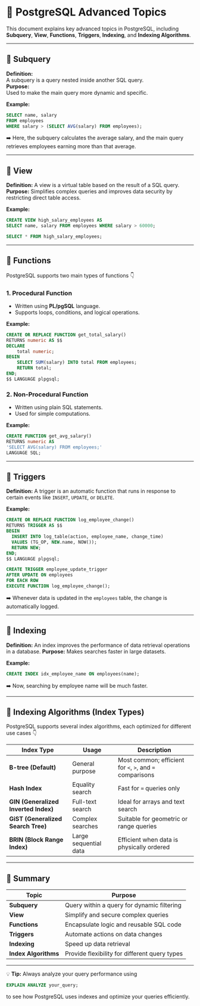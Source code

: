 # 📘 PostgreSQL Advanced Topics

This document explains key advanced topics in PostgreSQL, including  
**Subquery**, **View**, **Functions**, **Triggers**, **Indexing**, and **Indexing Algorithms**.

---

## 🔹 Subquery

**Definition:**  
A subquery is a query nested inside another SQL query.  
**Purpose:**  
Used to make the main query more dynamic and specific.

**Example:**
```sql
SELECT name, salary 
FROM employees 
WHERE salary > (SELECT AVG(salary) FROM employees);
````

➡️ Here, the subquery calculates the average salary, and the main query retrieves employees earning more than that average.

---

## 🔹 View

**Definition:**
A view is a virtual table based on the result of a SQL query.
**Purpose:**
Simplifies complex queries and improves data security by restricting direct table access.

**Example:**

```sql
CREATE VIEW high_salary_employees AS
SELECT name, salary FROM employees WHERE salary > 60000;

SELECT * FROM high_salary_employees;
```

---

## 🔹 Functions

PostgreSQL supports two main types of functions 👇

### 1. Procedural Function

* Written using **PL/pgSQL** language.
* Supports loops, conditions, and logical operations.

**Example:**

```sql
CREATE OR REPLACE FUNCTION get_total_salary()
RETURNS numeric AS $$
DECLARE 
    total numeric;
BEGIN
    SELECT SUM(salary) INTO total FROM employees;
    RETURN total;
END;
$$ LANGUAGE plpgsql;
```

### 2. Non-Procedural Function

* Written using plain SQL statements.
* Used for simple computations.

**Example:**

```sql
CREATE FUNCTION get_avg_salary()
RETURNS numeric AS
'SELECT AVG(salary) FROM employees;'
LANGUAGE SQL;
```

---

## 🔹 Triggers

**Definition:**
A trigger is an automatic function that runs in response to certain events like `INSERT`, `UPDATE`, or `DELETE`.

**Example:**

```sql
CREATE OR REPLACE FUNCTION log_employee_change()
RETURNS TRIGGER AS $$
BEGIN
  INSERT INTO log_table(action, employee_name, change_time)
  VALUES (TG_OP, NEW.name, NOW());
  RETURN NEW;
END;
$$ LANGUAGE plpgsql;

CREATE TRIGGER employee_update_trigger
AFTER UPDATE ON employees
FOR EACH ROW
EXECUTE FUNCTION log_employee_change();
```

➡️ Whenever data is updated in the `employees` table, the change is automatically logged.

---

## 🔹 Indexing

**Definition:**
An index improves the performance of data retrieval operations in a database.
**Purpose:**
Makes searches faster in large datasets.

**Example:**

```sql
CREATE INDEX idx_employee_name ON employees(name);
```

➡️ Now, searching by employee name will be much faster.

---

## 🔹 Indexing Algorithms (Index Types)

PostgreSQL supports several index algorithms, each optimized for different use cases 👇

| Index Type                           | Usage                 | Description                                              |
| ------------------------------------ | --------------------- | -------------------------------------------------------- |
| **B-tree (Default)**                 | General purpose       | Most common; efficient for `<`, `>`, and `=` comparisons |
| **Hash Index**                       | Equality search       | Fast for `=` queries only                                |
| **GIN (Generalized Inverted Index)** | Full-text search      | Ideal for arrays and text search                         |
| **GiST (Generalized Search Tree)**   | Complex searches      | Suitable for geometric or range queries                  |
| **BRIN (Block Range Index)**         | Large sequential data | Efficient when data is physically ordered                |

---

## 🧠 Summary

| Topic                | Purpose                                       |
| -------------------- | --------------------------------------------- |
| **Subquery**         | Query within a query for dynamic filtering    |
| **View**             | Simplify and secure complex queries           |
| **Functions**        | Encapsulate logic and reusable SQL code       |
| **Triggers**         | Automate actions on data changes              |
| **Indexing**         | Speed up data retrieval                       |
| **Index Algorithms** | Provide flexibility for different query types |

---

💡 **Tip:** Always analyze your query performance using

```sql
EXPLAIN ANALYZE your_query;
```

to see how PostgreSQL uses indexes and optimize your queries efficiently.
